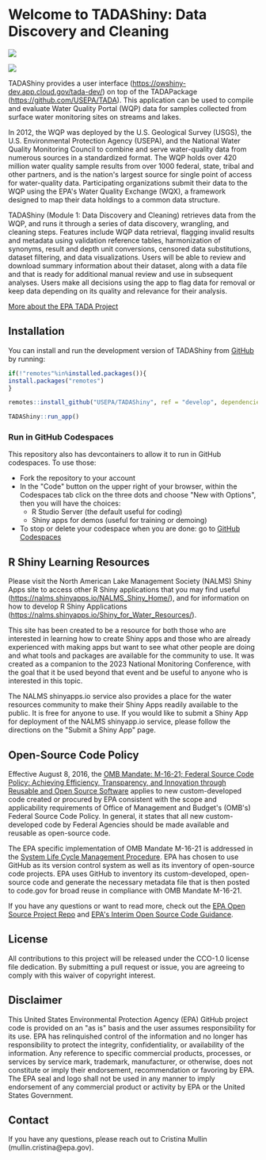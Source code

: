 # Welcome to TADAShiny: Data Discovery and Cleaning

[![](https://img.shields.io/badge/lifecycle-experimental-orange.svg)](https://lifecycle.r-lib.org/articles/stages.html#experimental)

[![](https://github.com/USEPA/TADAShiny/actions/workflows/R-CMD-check.yaml/badge.svg)](https://github.com/USEPA/TADAShiny/actions/workflows/R-CMD-check.yaml)

TADAShiny provides a user interface (<https://owshiny-dev.app.cloud.gov/tada-dev/>) on top of the TADAPackage (<https://github.com/USEPA/TADA>). This application can be used to compile and evaluate Water Quality Portal (WQP) data for samples collected from surface water monitoring sites on streams and lakes.

In 2012, the WQP was deployed by the U.S. Geological Survey (USGS), the U.S. Environmental Protection Agency (USEPA), and the National Water Quality Monitoring Council to combine and serve water-quality data from numerous sources in a standardized format. The WQP holds over 420 million water quality sample results from over 1000 federal, state, tribal and other partners, and is the nation's largest source for single point of access for water-quality data. Participating organizations submit their data to the WQP using the EPA's Water Quality Exchange (WQX), a framework designed to map their data holdings to a common data structure.

TADAShiny (Module 1: Data Discovery and Cleaning) retrieves data from the WQP, and runs it through a series of data discovery, wrangling, and cleaning steps. Features include WQP data retrieval, flagging invalid results and metadata using validation reference tables, harmonization of synonyms, result and depth unit conversions, censored data substitutions, dataset filtering, and data visualizations. Users will be able to review and download summary information about their dataset, along with a data file and that is ready for additional manual review and use in subsequent analyses. Users make all decisions using the app to flag data for removal or keep data depending on its quality and relevance for their analysis.

[More about the EPA TADA Project](https://www.epa.gov/waterdata/TADA)

## Installation

You can install and run the development version of TADAShiny from [GitHub](https://github.com/USEPA/TADAShiny) by running:

``` r
if(!"remotes"%in%installed.packages()){
install.packages("remotes")
}

remotes::install_github("USEPA/TADAShiny", ref = "develop", dependencies = TRUE)

TADAShiny::run_app()
```

### Run in GitHub Codespaces
This repository also has devcontainers to allow it to run in GitHub codespaces. To use those:
- Fork the repository to your account
- In the "Code" button on the upper right of your browser, within the Codespaces tab click on the three dots and choose "New with Options", then you will have the choices:
    - R Studio Server (the default useful for coding)
    - Shiny apps for demos (useful for training or demoing)
- To stop or delete your codespace when you are done: go to [GitHub Codespaces](https://github.com/codespaces)

## R Shiny Learning Resources

Please visit the North American Lake Management Society (NALMS) Shiny Apps site to access other R Shiny applications that you may find useful (https://nalms.shinyapps.io/NALMS_Shiny_Home/), and for information on how to develop R Shiny Applications (https://nalms.shinyapps.io/Shiny_for_Water_Resources/). 

This site has been created to be a resource for both those who are interested in learning how to create Shiny apps and those who are already experienced with making apps but want to see what other people are doing and what tools and packages are available for the community to use. It was created as a companion to the 2023 National Monitoring Conference, with the goal that it be used beyond that event and be useful to anyone who is interested in this topic.

The NALMS shinyapps.io service also provides a place for the water resources community to make their Shiny Apps readily available to the public. It is free for anyone to use. If you would like to submit a Shiny App for deployment of the NALMS shinyapp.io service, please follow the directions on the "Submit a Shiny App" page.

## Open-Source Code Policy

Effective August 8, 2016, the [OMB Mandate: M-16-21; Federal Source Code Policy: Achieving Efficiency, Transparency, and Innovation through Reusable and Open Source Software](https://obamawhitehouse.archives.gov/sites/default/files/omb/memoranda/2016/m_16_21.pdf) applies to new custom-developed code created or procured by EPA consistent with the scope and applicability requirements of Office of Management and Budget's (OMB's) Federal Source Code Policy. In general, it states that all new custom-developed code by Federal Agencies should be made available and reusable as open-source code.

The EPA specific implementation of OMB Mandate M-16-21 is addressed in the [System Life Cycle Management Procedure](https://www.epa.gov/irmpoli8/policy-procedures-and-guidance-system-life-cycle-management-slcm). EPA has chosen to use GitHub as its version control system as well as its inventory of open-source code projects. EPA uses GitHub to inventory its custom-developed, open-source code and generate the necessary metadata file that is then posted to code.gov for broad reuse in compliance with OMB Mandate M-16-21.

If you have any questions or want to read more, check out the [EPA Open Source Project Repo](https://github.com/USEPA/open-source-projects) and [EPA's Interim Open Source Code Guidance](https://www.epa.gov/developers/open-source-software-and-epa-code-repository-requirements).

## License

All contributions to this project will be released under the CCO-1.0 license file dedication. By submitting a pull request or issue, you are agreeing to comply with this waiver of copyright interest.

## Disclaimer

This United States Environmental Protection Agency (EPA) GitHub project code is provided on an "as is" basis and the user assumes responsibility for its use. EPA has relinquished control of the information and no longer has responsibility to protect the integrity, confidentiality, or availability of the information. Any reference to specific commercial products, processes, or services by service mark, trademark, manufacturer, or otherwise, does not constitute or imply their endorsement, recommendation or favoring by EPA. The EPA seal and logo shall not be used in any manner to imply endorsement of any commercial product or activity by EPA or the United States Government.

## Contact

If you have any questions, please reach out to Cristina Mullin (mullin.cristina\@epa.gov).
